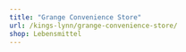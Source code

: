 ```yaml
---
title: "Grange Convenience Store"
url: /kings-lynn/grange-convenience-store/
shop: Lebensmittel
---
```

